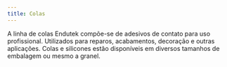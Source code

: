 ```yaml
---
title: Colas
---
```


A linha de colas Endutek compõe-se de adesivos de contato para uso profissional. Utilizados para reparos, acabamentos, decoração e outras aplicações. Colas e silicones estão disponíveis em diversos tamanhos de embalagem ou mesmo a granel.
